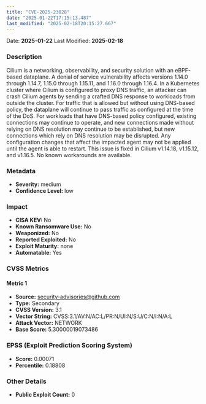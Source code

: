 ```yaml
---
title: "CVE-2025-23028"
date: "2025-01-22T17:15:13.487"
last_modified: "2025-02-18T20:15:27.667"
---
```


Date: **2025-01-22** Last Modified: **2025-02-18**

### Description  
Cilium is a networking, observability, and security solution with an eBPF-based dataplane. A denial of service vulnerability affects versions 1.14.0 through 1.14.7, 1.15.0 through 1.15.11, and 1.16.0 through 1.16.4. In a Kubernetes cluster where Cilium is configured to proxy DNS traffic, an attacker can crash Cilium agents by sending a crafted DNS response to workloads from outside the cluster. For traffic that is allowed but without using DNS-based policy, the dataplane will continue to pass traffic as configured at the time of the DoS. For workloads that have DNS-based policy configured, existing connections may continue to operate, and new connections made without relying on DNS resolution may continue to be established, but new connections which rely on DNS resolution may be disrupted. Any configuration changes that affect the impacted agent may not be applied until the agent is able to restart. This issue is fixed in Cilium v1.14.18, v1.15.12, and v1.16.5. No known workarounds are available.

### Metadata  
- **Severity:** medium
- **Confidence Level:** low

### Impact  
- **CISA KEV:** No
- **Known Ransomware Use:** No
- **Weaponized:** No
- **Reported Exploited:** No
- **Exploit Maturity:** none
- **Automatable:** Yes

### CVSS Metrics  

#### Metric 1
- **Source:** security-advisories@github.com
- **Type:** Secondary
- **CVSS Version:** 3.1
- **Vector String:** CVSS:3.1/AV:N/AC:L/PR:N/UI:N/S:U/C:N/I:N/A:L
- **Attack Vector:** NETWORK
- **Base Score:** 5.30000019073486


### EPSS (Exploit Prediction Scoring System)  
- **Score:** 0.00071
- **Percentile:** 0.18808

### Other Details  
- **Public Exploit Count:** 0
